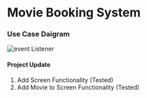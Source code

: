 # Movie Booking System

### Use Case Daigram
![event Listener](https://github.com/Chetanmagre789/FWF-Case-Study/blob/master/Movie%20Booking%20System/Use%20case%20for%20MBS.png)

#### Project Update
1. Add Screen Functionality (Tested)
2. Add Movie to Screen Functionality (Tested)
